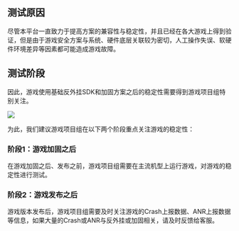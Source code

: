 ## 测试原因

尽管本平台一直致力于提高方案的兼容性与稳定性，并且已经在各大游戏上得到验证，但是由于游戏安全方案与系统、硬件底层关联较为密切，人工操作失误、软硬件环境差异等因素都可能造成游戏故障。

## 测试阶段

因此，游戏使用基础反外挂SDK和加固方案之后的稳定性需要得到游戏项目组特别关注。

![ ](/docs/ACE-doc/99_general/10/1.png)

为此，我们建议游戏项目组在以下两个阶段重点关注游戏的稳定性：

### 阶段1：游戏加固之后

在游戏加固之后、发布之前，游戏项目组需要在主流机型上运行游戏，对游戏的稳定性进行测试。

### 阶段2：游戏发布之后

游戏版本发布后，游戏项目组需要及时关注游戏的Crash上报数据、ANR上报数据等信息，如果大量的Crash或ANR与反外挂或加固相关，请及时反馈给客服。
